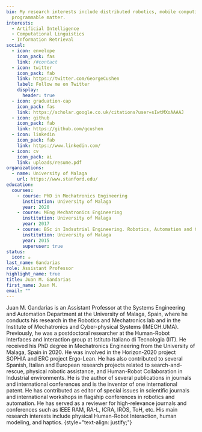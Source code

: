 ```yaml
---
bio: My research interests include distributed robotics, mobile computing and
  programmable matter.
interests:
  - Artificial Intelligence
  - Computational Linguistics
  - Information Retrieval
social:
  - icon: envelope
    icon_pack: fas
    link: /#contact
  - icon: twitter
    icon_pack: fab
    link: https://twitter.com/GeorgeCushen
    label: Follow me on Twitter
    display:
      header: true
  - icon: graduation-cap
    icon_pack: fas
    link: https://scholar.google.co.uk/citations?user=sIwtMXoAAAAJ
  - icon: github
    icon_pack: fab
    link: https://github.com/gcushen
  - icon: linkedin
    icon_pack: fab
    link: https://www.linkedin.com/
  - icon: cv
    icon_pack: ai
    link: uploads/resume.pdf
organizations:
  - name: University of Malaga
    url: https://www.stanford.edu/
education:
  courses:
    - course: PhD in Mechatronics Engineering
      institution: University of Malaga
      year: 2020
    - course: MEng Mechatronics Engineering
      institution: University of Malaga
      year: 2017
    - course: BSc in Indsutrial Engineering. Robotics, Automation and Control.
      institution: University of Malaga
      year: 2015
      superuser: true
status:
  icon: ☕️
last_name: Gandarias
role: Assistant Professor
highlight_name: true
title: Juan M. Gandarias
first_name: Juan M.
email: ""
---
```


Juan M. Gandarias is an Assistant Professor at the Systems Engineering and Automation Department at the University of Malaga, Spain, where he conducts his research in the Robotics and Mechatronics lab and in the Institute of Mechatronics and Cyber-physical Systems (IMECH.UMA). Previously, he was a postdoctoral researcher at the Human-Robot Interfaces and Interaction group at Istituto Italiano di Tecnologia (IIT). He received his PhD degree in Mechatronics Engineering from the University of Malaga, Spain in 2020. He was involved in the Horizon-2020 project SOPHIA and ERC project Ergo-Lean. He has also contributed to several Spanish, Italian and European research projects related to search-and-rescue, physical robotic assistance, and Human-Robot Collaboration in Industrial environments. He is the author of several publications in journals and international conferences and is the inventor of one international patent. He has contributed as editor of special issues in scientific journals and international workshops in flagship conferences in robotics and automation. He has served as a reviewer for high-relevance journals and conferences such as IEEE RAM, RA-L, ICRA, IROS, ToH, etc. His main research interests include physical Human-Robot Interaction, human modeling, and haptics.
{style="text-align: justify;"}

